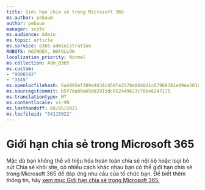 ```yaml
---
title: Giới hạn chia sẻ trong Microsoft 365
ms.author: pebaum
author: pebaum
manager: scotv
ms.audience: Admin
ms.topic: article
ms.service: o365-administration
ROBOTS: NOINDEX, NOFOLLOW
localization_priority: Normal
ms.collection: Adm_O365
ms.custom:
- "9000192"
- "3545"
ms.openlocfilehash: 6a4995ef309a9434c458fe3578a0048d1c67989781e09ee2018fda867c0b69f5
ms.sourcegitcommit: b5f7da89a650d2915dc652449623c78be6247175
ms.translationtype: MT
ms.contentlocale: vi-VN
ms.lasthandoff: 08/05/2021
ms.locfileid: "54115022"
---
```

# <a name="limit-sharing-in-microsoft-365"></a>Giới hạn chia sẻ trong Microsoft 365

Mặc dù bạn không thể vô hiệu hóa hoàn toàn chia sẻ nội bộ hoặc loại bỏ nút Chia sẻ khỏi site, có nhiều cách khác nhau bạn có thể giới hạn chia sẻ trong Microsoft 365 để đáp ứng nhu cầu của tổ chức bạn. Để biết thêm thông tin, hãy [xem mục Giới hạn chia sẻ trong Microsoft 365.](https://docs.microsoft.com/Office365/Enterprise/microsoft-365-limit-sharing)
